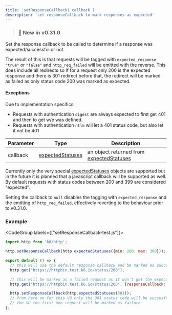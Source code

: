 ```yaml
---
title: 'setResponseCallback( callback )'
description: 'set responseCallback to mark responses as expected'
---
```


> ### 🎉 New in v0.31.0

Set the response callback to be called to determine if a response was expected/successful or not.

The result of this is that requests will be tagged with `expected_response` `"true"` or `"false"` and
`http_req_failed` will be emitted with the reverse. This does include all redirects so if for a
request only 200 is the expected response and there is 301 redirect before that, the redirect will
be marked as failed as only status code 200 was marked as expected.

#### Exceptions

Due to implementation specifics:
- Requests with authentication `digest` are always expected to first get 401 and then to get w/e was
  defined.
- Requests with authentication `ntlm` will let a 401 status code, but also let it not be 401


| Parameter | Type            | Description                                                      |
| --------- | --------------- | ---------------------------------------------------------------- |
| callback  | [expectedStatuses](/javascript-api/k6-http/expectedstatuses-statuses) | an object returned from [expectedStatuses](/javascript-api/k6-http/expectedstatuses-statuses) |

Currently only the very special [expectedStatuses](/javascript-api/k6-http/expectedstatuses-statuses)
objects are supported but in the future it is planned that a javascript callback will be supported
as well. By default requests with status codes between 200 and 399 are considered "expected".

Setting the callback to `null` disables the tagging with `expected_response` and the emitting of
`http_req_failed`, effectively reverting to the behaviour prior to v0.31.0.

### Example

<CodeGroup labels={["setResponseCallback-test.js"]}>

```javascript
import http from 'k6/http';

http.setResponseCallback(http.expectedStatuses({min: 200, max: 300}));

export default () => {
  // this will use the default response callback and be marked as successful
  http.get("https://httpbin.test.k6.io/status/200");

  // this will be marked as a failed request as it won't get the expected status code of 300
  http.get("https://httpbin.test.k6.io/status/200", {responseCallback: http.expectedStatuses(300)});

  http.setResponseCallback(http.expectedStatuses(301));
  // from here on for this VU only the 301 status code will be succesful so on the next iteration of
  // the VU the first one request will be marked as failure
};
```

</CodeGroup>
